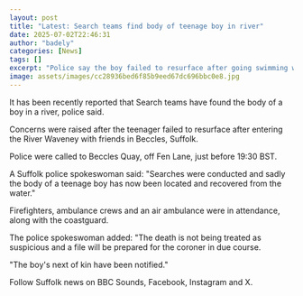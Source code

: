 ```yaml
---
layout: post
title: "Latest: Search teams find body of teenage boy in river"
date: 2025-07-02T22:46:31
author: "badely"
categories: [News]
tags: []
excerpt: "Police say the boy failed to resurface after going swimming with friends."
image: assets/images/cc28936bed6f85b9eed67dc696bbc0e8.jpg
---
```


It has been recently reported that Search teams have found the body of a boy in a river, police said.

Concerns were raised after the teenager failed to resurface after entering the River Waveney with friends in Beccles, Suffolk.

Police were called to Beccles Quay, off Fen Lane, just before 19:30 BST.

A Suffolk police spokeswoman said: "Searches were conducted and sadly the body of a teenage boy has now been located and recovered from the water."

Firefighters, ambulance crews and an air ambulance were in attendance, along with the coastguard. 

The police spokeswoman added: "The death is not being treated as suspicious and a file will be prepared for the coroner in due course.

"The boy's next of kin have been notified."

Follow Suffolk news on BBC Sounds, Facebook, Instagram and X.

